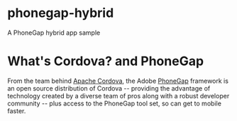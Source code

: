 # phonegap-hybrid
A PhoneGap hybrid app sample

# What's Cordova? and PhoneGap
From the team behind [Apache Cordova][cordova], the Adobe [PhoneGap][phone-gap] framework is an open source distribution of 
Cordova -- providing the advantage of technology created by a diverse team of pros along with a robust
developer community -- plus access to the PhoneGap tool set, so can get to mobile faster. 

[cordova]:https://cordova.apache.org/
[phone-gap]:https://phonegap.com/

